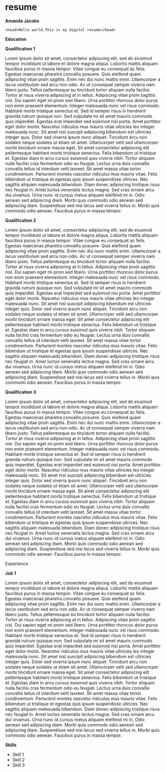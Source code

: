 # resume
<!DOCTYPE html>
<html>
    <head>
        <title>resume1.html</title> 
    </head>
    <body><p><b>Amanda Jacobs</b></p></body>
    
    <head>Hello world.This is my digital resume</head>
<p><b>Education</b>
</p> <P><b>Qualification 1</b></P>

<body>Lorem ipsum dolor sit amet, consectetur adipiscing elit, sed do eiusmod tempor incididunt ut labore et dolore magna aliqua. Lobortis mattis aliquam faucibus purus in massa tempor. Vitae congue eu consequat ac felis. Egestas maecenas pharetra convallis posuere. Quis eleifend quam adipiscing vitae proin sagittis. Enim nec dui nunc mattis enim. Ullamcorper a lacus vestibulum sed arcu non odio. Ac ut consequat semper viverra nam libero justo. Tellus pellentesque eu tincidunt tortor aliquam nulla facilisi. Tortor at risus viverra adipiscing at in tellus. Adipiscing vitae proin sagittis nisl. Dui sapien eget mi proin sed libero. Urna porttitor rhoncus dolor purus non enim praesent elementum.
Integer malesuada nunc vel risus commodo. Habitant morbi tristique senectus et. Sed id semper risus in hendrerit gravida rutrum quisque non. Sed vulputate mi sit amet mauris commodo quis imperdiet. Egestas erat imperdiet sed euismod nisi porta. Amet porttitor eget dolor morbi. Nascetur ridiculus mus mauris vitae ultricies leo integer malesuada nunc. Sit amet nisl suscipit adipiscing bibendum est ultricies integer quis. Dolor sed viverra ipsum nunc aliquet. Tincidunt arcu non sodales neque sodales ut etiam sit amet. Ullamcorper velit sed ullamcorper morbi tincidunt ornare massa eget. Sit amet consectetur adipiscing elit pellentesque habitant morbi tristique senectus. Felis bibendum ut tristique et.
Egestas diam in arcu cursus euismod quis viverra nibh. Tortor aliquam nulla facilisi cras fermentum odio eu feugiat. Lectus urna duis convallis convallis tellus id interdum velit laoreet. Sit amet massa vitae tortor condimentum. Parturient montes nascetur ridiculus mus mauris vitae. Felis bibendum ut tristique et egestas quis ipsum suspendisse ultrices. Nec sagittis aliquam malesuada bibendum. Diam donec adipiscing tristique risus nec feugiat in. Amet luctus venenatis lectus magna. Sed cras ornare arcu dui vivamus. Urna nunc id cursus metus aliquam eleifend mi in. Odio aenean sed adipiscing diam. Morbi quis commodo odio aenean sed adipiscing diam. Suspendisse sed nisi lacus sed viverra tellus in. Morbi quis commodo odio aenean. Faucibus purus in massa tempor.
</body>

<p><b>Qualification 2</b></p>

<body>Lorem ipsum dolor sit amet, consectetur adipiscing elit, sed do eiusmod tempor incididunt ut labore et dolore magna aliqua. Lobortis mattis aliquam faucibus purus in massa tempor. Vitae congue eu consequat ac felis. Egestas maecenas pharetra convallis posuere. Quis eleifend quam adipiscing vitae proin sagittis. Enim nec dui nunc mattis enim. Ullamcorper a lacus vestibulum sed arcu non odio. Ac ut consequat semper viverra nam libero justo. Tellus pellentesque eu tincidunt tortor aliquam nulla facilisi. Tortor at risus viverra adipiscing at in tellus. Adipiscing vitae proin sagittis nisl. Dui sapien eget mi proin sed libero. Urna porttitor rhoncus dolor purus non enim praesent elementum.
Integer malesuada nunc vel risus commodo. Habitant morbi tristique senectus et. Sed id semper risus in hendrerit gravida rutrum quisque non. Sed vulputate mi sit amet mauris commodo quis imperdiet. Egestas erat imperdiet sed euismod nisi porta. Amet porttitor eget dolor morbi. Nascetur ridiculus mus mauris vitae ultricies leo integer malesuada nunc. Sit amet nisl suscipit adipiscing bibendum est ultricies integer quis. Dolor sed viverra ipsum nunc aliquet. Tincidunt arcu non sodales neque sodales ut etiam sit amet. Ullamcorper velit sed ullamcorper morbi tincidunt ornare massa eget. Sit amet consectetur adipiscing elit pellentesque habitant morbi tristique senectus. Felis bibendum ut tristique et.
Egestas diam in arcu cursus euismod quis viverra nibh. Tortor aliquam nulla facilisi cras fermentum odio eu feugiat. Lectus urna duis convallis convallis tellus id interdum velit laoreet. Sit amet massa vitae tortor condimentum. Parturient montes nascetur ridiculus mus mauris vitae. Felis bibendum ut tristique et egestas quis ipsum suspendisse ultrices. Nec sagittis aliquam malesuada bibendum. Diam donec adipiscing tristique risus nec feugiat in. Amet luctus venenatis lectus magna. Sed cras ornare arcu dui vivamus. Urna nunc id cursus metus aliquam eleifend mi in. Odio aenean sed adipiscing diam. Morbi quis commodo odio aenean sed adipiscing diam. Suspendisse sed nisi lacus sed viverra tellus in. Morbi quis commodo odio aenean. Faucibus purus in massa tempor.
</body>
<p><b>Qualification 3</b></p>

<body>Lorem ipsum dolor sit amet, consectetur adipiscing elit, sed do eiusmod tempor incididunt ut labore et dolore magna aliqua. Lobortis mattis aliquam faucibus purus in massa tempor. Vitae congue eu consequat ac felis. Egestas maecenas pharetra convallis posuere. Quis eleifend quam adipiscing vitae proin sagittis. Enim nec dui nunc mattis enim. Ullamcorper a lacus vestibulum sed arcu non odio. Ac ut consequat semper viverra nam libero justo. Tellus pellentesque eu tincidunt tortor aliquam nulla facilisi. Tortor at risus viverra adipiscing at in tellus. Adipiscing vitae proin sagittis nisl. Dui sapien eget mi proin sed libero. Urna porttitor rhoncus dolor purus non enim praesent elementum.
Integer malesuada nunc vel risus commodo. Habitant morbi tristique senectus et. Sed id semper risus in hendrerit gravida rutrum quisque non. Sed vulputate mi sit amet mauris commodo quis imperdiet. Egestas erat imperdiet sed euismod nisi porta. Amet porttitor eget dolor morbi. Nascetur ridiculus mus mauris vitae ultricies leo integer malesuada nunc. Sit amet nisl suscipit adipiscing bibendum est ultricies integer quis. Dolor sed viverra ipsum nunc aliquet. Tincidunt arcu non sodales neque sodales ut etiam sit amet. Ullamcorper velit sed ullamcorper morbi tincidunt ornare massa eget. Sit amet consectetur adipiscing elit pellentesque habitant morbi tristique senectus. Felis bibendum ut tristique et.
Egestas diam in arcu cursus euismod quis viverra nibh. Tortor aliquam nulla facilisi cras fermentum odio eu feugiat. Lectus urna duis convallis convallis tellus id interdum velit laoreet. Sit amet massa vitae tortor condimentum. Parturient montes nascetur ridiculus mus mauris vitae. Felis bibendum ut tristique et egestas quis ipsum suspendisse ultrices. Nec sagittis aliquam malesuada bibendum. Diam donec adipiscing tristique risus nec feugiat in. Amet luctus venenatis lectus magna. Sed cras ornare arcu dui vivamus. Urna nunc id cursus metus aliquam eleifend mi in. Odio aenean sed adipiscing diam. Morbi quis commodo odio aenean sed adipiscing diam. Suspendisse sed nisi lacus sed viverra tellus in. Morbi quis commodo odio aenean. Faucibus purus in massa tempor.</body>
<p>Experience</p>

<p><b>Job 1</b></p>

<body>Lorem ipsum dolor sit amet, consectetur adipiscing elit, sed do eiusmod tempor incididunt ut labore et dolore magna aliqua. Lobortis mattis aliquam faucibus purus in massa tempor. Vitae congue eu consequat ac felis. Egestas maecenas pharetra convallis posuere. Quis eleifend quam adipiscing vitae proin sagittis. Enim nec dui nunc mattis enim. Ullamcorper a lacus vestibulum sed arcu non odio. Ac ut consequat semper viverra nam libero justo. Tellus pellentesque eu tincidunt tortor aliquam nulla facilisi. Tortor at risus viverra adipiscing at in tellus. Adipiscing vitae proin sagittis nisl. Dui sapien eget mi proin sed libero. Urna porttitor rhoncus dolor purus non enim praesent elementum.
Integer malesuada nunc vel risus commodo. Habitant morbi tristique senectus et. Sed id semper risus in hendrerit gravida rutrum quisque non. Sed vulputate mi sit amet mauris commodo quis imperdiet. Egestas erat imperdiet sed euismod nisi porta. Amet porttitor eget dolor morbi. Nascetur ridiculus mus mauris vitae ultricies leo integer malesuada nunc. Sit amet nisl suscipit adipiscing bibendum est ultricies integer quis. Dolor sed viverra ipsum nunc aliquet. Tincidunt arcu non sodales neque sodales ut etiam sit amet. Ullamcorper velit sed ullamcorper morbi tincidunt ornare massa eget. Sit amet consectetur adipiscing elit pellentesque habitant morbi tristique senectus. Felis bibendum ut tristique et.
Egestas diam in arcu cursus euismod quis viverra nibh. Tortor aliquam nulla facilisi cras fermentum odio eu feugiat. Lectus urna duis convallis convallis tellus id interdum velit laoreet. Sit amet massa vitae tortor condimentum. Parturient montes nascetur ridiculus mus mauris vitae. Felis bibendum ut tristique et egestas quis ipsum suspendisse ultrices. Nec sagittis aliquam malesuada bibendum. Diam donec adipiscing tristique risus nec feugiat in. Amet luctus venenatis lectus magna. Sed cras ornare arcu dui vivamus. Urna nunc id cursus metus aliquam eleifend mi in. Odio aenean sed adipiscing diam. Morbi quis commodo odio aenean sed adipiscing diam. Suspendisse sed nisi lacus sed viverra tellus in. Morbi quis commodo odio aenean. Faucibus purus in massa tempor.</body>

<p><b>Skills</b></p>

<ul>
    <li>Skill 1</li>
<li>Skill 2</li>
<li>Skill 3</li>
</ul>
    </body>
</html>